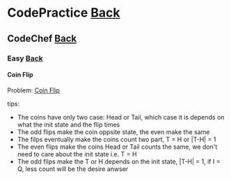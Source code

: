 # CodePractice [Back](https://blog.fish-404.icu/CodePractice/)

## CodeChef [Back](https://blog.fish-404.icu/CodePractice/CodeChef/)

### Easy [Back](https://blog.fish-404.icu/CodePractice/CodeChef/Easy/)

#### Coin Flip

Problem: [Coin Flip](https://www.codechef.com/problems/CONFLIP)

tips: 
* The coins have only two case: Head or Tail, which case it is depends on what the init state and the flip times
* The odd flips make the coin oppsite state, the even make the same
* The filps eventually make the coins count two part, T = H or \|T-H\| = 1
* The even flips make the coins Head or Tail counts the same, we don't need to care about the init state i.e. T = H
* The odd filps make the T or H depends on the init state, \|T-H\| = 1, if I = Q, less count will be the desire anwser 

